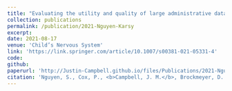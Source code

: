 ```yaml
---
title: "Evaluating the utility and quality of large administrative databases in pediatric spinal neurosurgery research"
collection: publications
permalink: /publication/2021-Nguyen-Karsy
excerpt:
date: 2021-08-17
venue: 'Child’s Nervous System'
link: 'https://link.springer.com/article/10.1007/s00381-021-05331-4'
code:
github:
paperurl: 'http://Justin-Campbell.github.io/files/Publications/2021-Nguyen-Karsy.pdf'
citation: 'Nguyen, S., Cox, P., <b>Campbell, J. M.</b>, Brockmeyer, D. L. & Karsy, M. Evaluating the utility and quality of large administrative databases in pediatric spinal neurosurgery research. Child’s Nerv Syst 1–9 (2021) doi:10.1007/s00381-021-05331-4.'
---
```

